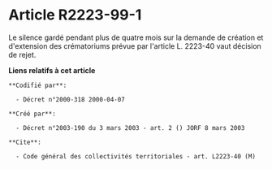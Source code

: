# Article R2223-99-1

Le silence gardé pendant plus de quatre mois sur la demande de création et d'extension des crématoriums prévue par l'article
L. 2223-40 vaut décision de rejet.

**Liens relatifs à cet article**

	**Codifié par**:

	  - Décret n°2000-318 2000-04-07

	**Créé par**:

	  - Décret n°2003-190 du 3 mars 2003 - art. 2 () JORF 8 mars 2003

	**Cite**:

	  - Code général des collectivités territoriales - art. L2223-40 (M)
